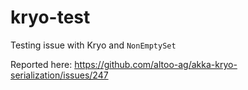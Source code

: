 # kryo-test
Testing issue with Kryo and `NonEmptySet`

Reported here: https://github.com/altoo-ag/akka-kryo-serialization/issues/247
